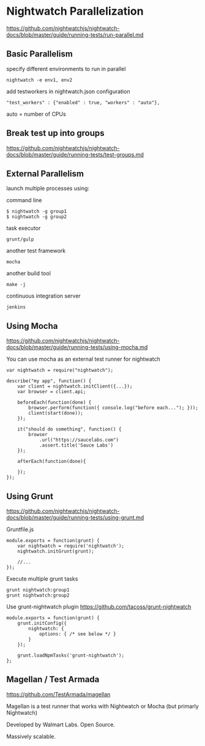Nightwatch Parallelization
==========================

https://github.com/nightwatchjs/nightwatch-docs/blob/master/guide/running-tests/run-parallel.md

Basic Parallelism
-----------------

specify different environments to run in parallel

	nightwatch -e env1, env2

add testworkers in nightwatch.json configuration

	"test_workers" : {"enabled" : true, "workers" : "auto"},

auto = number of CPUs


Break test up into groups
-------------------------
https://github.com/nightwatchjs/nightwatch-docs/blob/master/guide/running-tests/test-groups.md


External Parallelism
--------------------

launch multiple processes using:

command line

	$ nightwatch -g group1
	$ nightwatch -g group2

task executor

	grunt/gulp

another test framework

	mocha 

another build tool

	make -j

continuous integration server
	
	jenkins


Using Mocha
-----------
https://github.com/nightwatchjs/nightwatch-docs/blob/master/guide/running-tests/using-mocha.md

You can use mocha as an external test runner for nightwatch
		
	var nightwatch = require("nightwatch");

	describe("my app", function() {
		var client = nightwatch.initClient({...});
		var browser = client.api;

		beforeEach(function(done) {
			browser.perform(function({ console.log("before each..."); }));
			client(start(done));
		});

		it("should do something", function() {
			browser
				.url("https://saucelabs.com")
				.assert.title('Sauce Labs')
		});

		afterEach(function(done){

		});
	});


Using Grunt
-----------
https://github.com/nightwatchjs/nightwatch-docs/blob/master/guide/running-tests/using-grunt.md

Gruntfile.js

	module.exports = function(grunt) {
		var nightwatch = require('nightwatch');
		nightwatch.initGrunt(grunt);

		//...
	});

Execute multiple grunt tasks

	grunt nightwatch:group1
	grunt nightwatch:group2
	

Use grunt-nightwatch plugin
https://github.com/tacoss/grunt-nightwatch

	module.exports = function(grunt) {
		grunt.initConfig({
			nightwatch: {
				options: { /* see below */ }
			}
		});

		grunt.loadNpmTasks('grunt-nightwatch');
	};


Magellan / Test Armada
----------------------
https://github.com/TestArmada/magellan

Magellan is a test runner that works with Nightwatch or Mocha (but primarly Nightwatch)

Developed by Walmart Labs.  Open Source.

Massively scalable.
